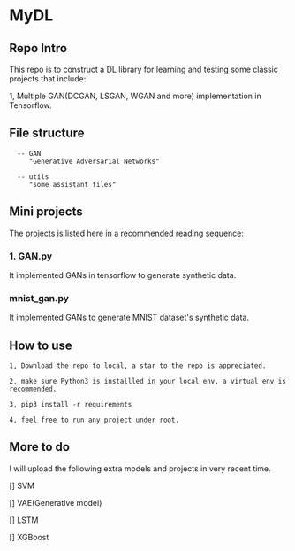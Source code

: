 # MyDL

## Repo Intro

This repo is to construct a DL library for learning and testing some classic projects that include:

  1, Multiple GAN(DCGAN, LSGAN, WGAN and more) implementation in Tensorflow.
  
## File structure

      -- GAN
         "Generative Adversarial Networks"

      -- utils
         "some assistant files"

       
## Mini projects

The projects is listed here in a recommended reading sequence:

### 1. GAN.py
It implemented GANs in tensorflow to generate synthetic data.

### mnist_gan.py
It implemented GANs to generate MNIST dataset's synthetic data.

## How to use

    1, Download the repo to local, a star to the repo is appreciated.
    
    2, make sure Python3 is installled in your local env, a virtual env is recommended.
    
    3, pip3 install -r requirements
    
    4, feel free to run any project under root.

## More to do

I will upload the following extra models and projects in very recent time.

[] SVM

[] VAE(Generative model)

[] LSTM

[] XGBoost



